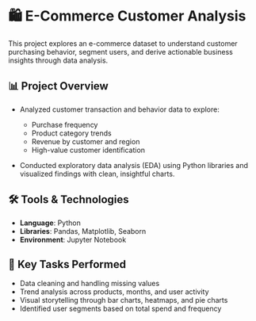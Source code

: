 # 🛍️ E-Commerce Customer Analysis

This project explores an e-commerce dataset to understand customer purchasing behavior, segment users, and derive actionable business insights through data analysis.

## 📊 Project Overview

- Analyzed customer transaction and behavior data to explore:
  - Purchase frequency
  - Product category trends
  - Revenue by customer and region
  - High-value customer identification

- Conducted exploratory data analysis (EDA) using Python libraries and visualized findings with clean, insightful charts.

## 🛠️ Tools & Technologies

- **Language**: Python  
- **Libraries**: Pandas, Matplotlib, Seaborn  
- **Environment**: Jupyter Notebook


## 📌 Key Tasks Performed

- Data cleaning and handling missing values
- Trend analysis across products, months, and user activity
- Visual storytelling through bar charts, heatmaps, and pie charts
- Identified user segments based on total spend and frequency



